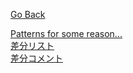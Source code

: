 [Go Back](../index.html)  

[Patterns for some reason...](table.md)  
[差分リスト](difficulty)  
[差分コメント](comments)
